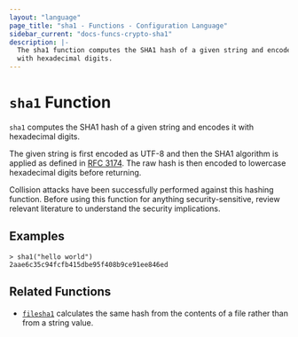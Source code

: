 ```yaml
---
layout: "language"
page_title: "sha1 - Functions - Configuration Language"
sidebar_current: "docs-funcs-crypto-sha1"
description: |-
  The sha1 function computes the SHA1 hash of a given string and encodes it
  with hexadecimal digits.
---
```


# `sha1` Function

`sha1` computes the SHA1 hash of a given string and encodes it with
hexadecimal digits.

The given string is first encoded as UTF-8 and then the SHA1 algorithm is applied
as defined in [RFC 3174](https://tools.ietf.org/html/rfc3174). The raw hash is
then encoded to lowercase hexadecimal digits before returning.

Collision attacks have been successfully performed against this hashing
function. Before using this function for anything security-sensitive, review
relevant literature to understand the security implications.

## Examples

```
> sha1("hello world")
2aae6c35c94fcfb415dbe95f408b9ce91ee846ed
```

## Related Functions

* [`filesha1`](./filesha1.html) calculates the same hash from
  the contents of a file rather than from a string value.
